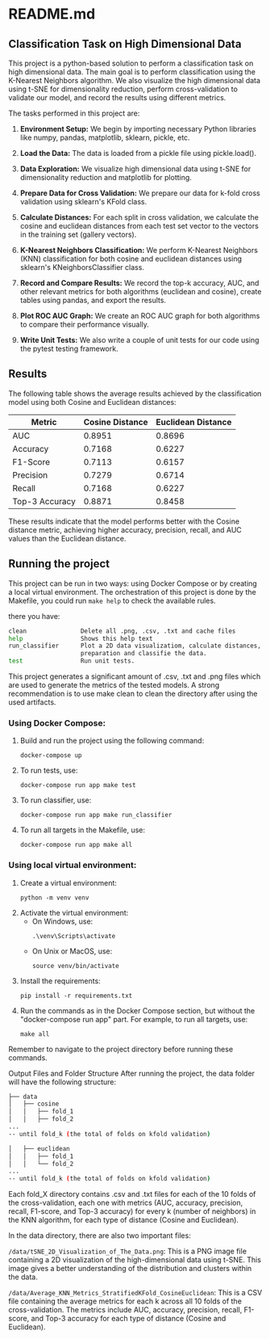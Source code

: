# README.md

## Classification Task on High Dimensional Data
This project is a python-based solution to perform a classification task on high dimensional data. The main goal is to perform classification using the K-Nearest Neighbors algorithm. We also visualize the high dimensional data using t-SNE for dimensionality reduction, perform cross-validation to validate our model, and record the results using different metrics.

The tasks performed in this project are:

1. **Environment Setup:** We begin by importing necessary Python libraries like numpy, pandas, matplotlib, sklearn, pickle, etc.

2. **Load the Data:** The data is loaded from a pickle file using pickle.load().

3. **Data Exploration:** We visualize high dimensional data using t-SNE for dimensionality reduction and matplotlib for plotting.

4. **Prepare Data for Cross Validation:** We prepare our data for k-fold cross validation using sklearn's KFold class.

5. **Calculate Distances:** For each split in cross validation, we calculate the cosine and euclidean distances from each test set vector to the vectors in the training set (gallery vectors).

6. **K-Nearest Neighbors Classification:** We perform K-Nearest Neighbors (KNN) classification for both cosine and euclidean distances using sklearn's KNeighborsClassifier class.

7. **Record and Compare Results:** We record the top-k accuracy, AUC, and other relevant metrics for both algorithms (euclidean and cosine), create tables using pandas, and export the results.

8. **Plot ROC AUC Graph:** We create an ROC AUC graph for both algorithms to compare their performance visually.

9. **Write Unit Tests:** We also write a couple of unit tests for our code using the pytest testing framework.

## Results

The following table shows the average results achieved by the classification model using both Cosine and Euclidean distances:

| Metric         | Cosine Distance | Euclidean Distance |
|----------------|-----------------|--------------------|
| AUC            | 0.8951          | 0.8696             |
| Accuracy       | 0.7168          | 0.6227             |
| F1-Score       | 0.7113          | 0.6157             |
| Precision      | 0.7279          | 0.6714             |
| Recall         | 0.7168          | 0.6227             |
| Top-3 Accuracy | 0.8871          | 0.8458             |

These results indicate that the model performs better with the Cosine distance metric, achieving higher accuracy, precision, recall, and AUC values than the Euclidean distance. 

## Running the project

This project can be run in two ways: using Docker Compose or by creating a local virtual environment. 
The orchestration of this project is done by the Makefile, you could run ``make help`` to check the available rules.

there you have:

```bash
clean               Delete all .png, .csv, .txt and cache files 
help                Shows this help text 
run_classifier      Plot a 2D data visualizatiom, calculate distances, perform cross validation,handle data 
                    preparation and classifie the data. 
test                Run unit tests. 
```

This project generates a significant amount of .csv, .txt and .png files which are used to generate the metrics of the tested models. A strong recommendation is to use make clean to clean the directory after using the used artifacts.

### Using Docker Compose:

1. Build and run the project using the following command: 
    ```
    docker-compose up
    ```
2. To run tests, use:
    ```
    docker-compose run app make test
    ```
3. To run classifier, use:
    ```
    docker-compose run app make run_classifier
    ```
4. To run all targets in the Makefile, use:
    ```
    docker-compose run app make all
    ```
### Using local virtual environment:

1. Create a virtual environment:
    ```
    python -m venv venv
    ```
2. Activate the virtual environment:
    - On Windows, use:
        ```
        .\venv\Scripts\activate
        ```
    - On Unix or MacOS, use:
        ```
        source venv/bin/activate
        ```
3. Install the requirements:
    ```
    pip install -r requirements.txt
    ```
4. Run the commands as in the Docker Compose section, but without the "docker-compose run app" part. For example, to run all targets, use:
    ```
    make all
    ```
Remember to navigate to the project directory before running these commands.

Output Files and Folder Structure
After running the project, the data folder will have the following structure:

```bash
├── data
│   ├── cosine
│   │   ├── fold_1
│   │   ├── fold_2
...
-- until fold_k (the total of folds on kfold validation)

│   ├── euclidean
│   │   ├── fold_1
│   │   └── fold_2
...
-- until fold_k (the total of folds on kfold validation)
```

Each fold_X directory contains .csv and .txt files for each of the 10 folds of the cross-validation, each one with metrics (AUC, accuracy, precision, recall, F1-score, and Top-3 accuracy) for every k (number of neighbors) in the KNN algorithm, for each type of distance (Cosine and Euclidean).

In the data directory, there are also two important files:

``/data/tSNE_2D_Visualization_of_The_Data.png``: This is a PNG image file containing a 2D visualization of the high-dimensional data using t-SNE. This image gives a better understanding of the distribution and clusters within the data.

``/data/Average_KNN_Metrics_StratifiedKFold_CosineEuclidean``: This is a CSV file containing the average metrics for each k across all 10 folds of the cross-validation. The metrics include AUC, accuracy, precision, recall, F1-score, and Top-3 accuracy for each type of distance (Cosine and Euclidean).
